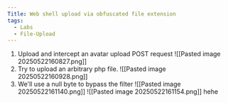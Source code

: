 ```yaml
---
Title: Web shell upload via obfuscated file extension
tags:
  - Labs
  - File-Upload
---
```

1. Upload and intercept an avatar upload POST request
![[Pasted image 20250522160827.png]]
2. Try to upload an arbitrary php file.
![[Pasted image 20250522160928.png]]
3. We'll use a null byte to bypass the filter
![[Pasted image 20250522161140.png]]
![[Pasted image 20250522161154.png]]
hehe









